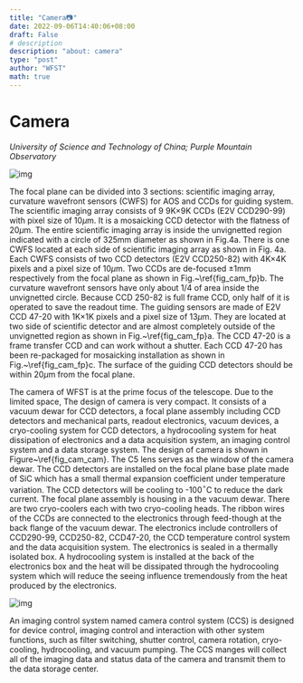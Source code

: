 ```yaml
---
title: "Camera📷"
date: 2022-09-06T14:40:06+08:00
draft: False
# description
description: "about: camera"
type: "post"
author: "WFST"
math: true
---
```


# Camera

*University of Science and Technology of China; Purple Mountain Observatory*

![img](/images/figs_Telescope_Camera/camera.png)

The focal plane can be divided into 3 sections: scientific imaging array, curvature wavefront sensors (CWFS) for AOS and CCDs for guiding system. The scientific imaging array consists of 9 9K×9K CCDs (E2V CCD290-99) with pixel size of 10$\mu$m. It is a mosaicking CCD detector with the flatness of 20$\mu$m. The entire scientific imaging array is inside the unvignetted region indicated with a circle of 325mm diameter as shown in Fig.4a. There is one CWFS located at each side of scientific imaging array as shown in Fig. 4a. Each CWFS consists of two CCD detectors (E2V CCD250-82) with 4K×4K pixels and a pixel size of 10$\mu$m. Two CCDs are de-focused $\pm$1mm respectively from the focal plane as shown in Fig.~\ref{fig_cam_fp}b. The curvature wavefront sensors have only about 1/4 of area inside the unvignetted circle. Because CCD 250-82 is full frame CCD, only half of it is operated to save the readout time. The guiding sensors are made of E2V CCD 47-20 with 1K×1K pixels and a pixel size of 13$\mu$m. They are located at two side of scientific detector and are almost completely outside of the unvignetted region as shown in Fig.~\ref{fig_cam_fp}a. The CCD 47-20 is a frame transfer CCD and can work without a shutter. Each CCD 47-20 has been re-packaged for mosaicking installation as shown in Fig.~\ref{fig_cam_fp}c. The surface of the guiding CCD detectors should be within 20$\mu$m from the focal plane.

The camera of WFST is at the prime focus of the telescope. Due to the limited space, The design of camera is very compact. It consists of a vacuum dewar for CCD detectors, a focal plane assembly including CCD detectors and mechanical parts, readout electronics, vacuum devices, a cryo-cooling system for CCD detectors, a hydrocooling system for heat dissipation of electronics and a data acquisition system, an imaging control system and a data storage system. The design of camera is shown in Figure~\ref{fig_cam_cam}. The C5 lens serves as the window of the camera dewar. The CCD detectors are installed on the focal plane base plate made of SiC which has a small thermal expansion coefficient under temperature variation. The CCD detectors will be cooling to -100$^{\circ}$C to reduce the dark current. The focal plane assembly is housing in a the vacuum dewar. There are two cryo-coolers each with two cryo-cooling heads. The ribbon wires of the CCDs are connected to the electronics through feed-though at the back flange of the vacuum dewar. The electronics include controllers of CCD290-99, CCD250-82, CCD47-20, the CCD temperature control system and the data acquisition system. The electronics is sealed in a thermally isolated box. A hydrocooling system is installed at the back of the electronics box and the heat will be dissipated through the hydrocooling system which will reduce the seeing influence tremendously from the heat produced by the electronics. 

![img](/images/figs_Telescope_Camera/fp.jpg)

An imaging control system named camera control system (CCS) is designed for device control, imaging control and interaction with other system functions, such as filter switching, shutter control, camera rotation, cryo-cooling, hydrocooling, and vacuum pumping. The CCS manges will collect all of the imaging data and status data of the camera and transmit them to the data storage center. 